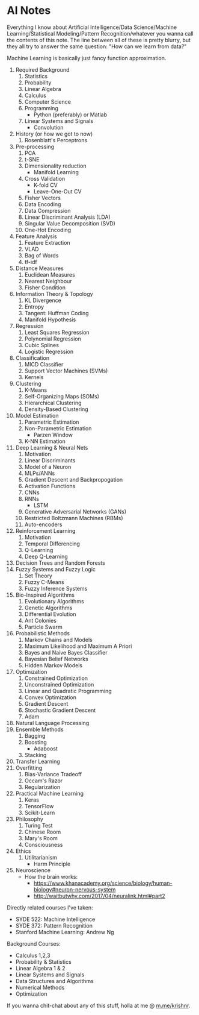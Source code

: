# AI Notes

Everything I know about Artificial Intelligence/Data Science/Machine Learning/Statistical Modeling/Pattern Recognition/whatever you wanna call the contents of this note. The line between all of these is pretty blurry, but they all try to answer the same question: "How can we learn from data?"

Machine Learning is basically just fancy function approximation.

1. Required Background
    1. Statistics
    2. Probability
    3. Linear Algebra
    4. Calculus
    5. Computer Science
    6. Programming
        - Python (preferably) or Matlab
    6. Linear Systems and Signals
        - Convolution
2. History (or how we got to now)
    1. Rosenblatt's Perceptrons
2. Pre-processing
    1. PCA
    2. t-SNE
    3. Dimensionality reduction
        - Manifold Learning
    4. Cross Validation
        - K-fold CV
        - Leave-One-Out CV
    6. Fisher Vectors
    7. Data Encoding
    8. Data Compression
    9. Linear Discriminant Analysis (LDA)
    10. Singular Value Decomposition (SVD)
    11. One-Hot Encoding
3. Feature Analysis
    1. Feature Extraction
    2. VLAD
    3. Bag of Words
    4. tf-idf
3. Distance Measures
    1. Euclidean Measures
    2. Nearest Neighbour
    3. Fisher Condition
4. Information Theory & Topology
    1. KL Divergence
    2. Entropy
    3. Tangent: Huffman Coding
    4. Manifold Hypothesis
4. Regression
    1. Least Squares Regression
    2. Polynomial Regression
    3. Cubic Splines
    4. Logistic Regression
5. Classification
    1. MICD Classifier
    2. Support Vector Machines (SVMs)
    3. Kernels
5. Clustering
    1. K-Means
    3. Self-Organizing Maps (SOMs)
    4. Hierarchical Clustering
    5. Density-Based Clustering
6. Model Estimation
    1. Parametric Estimation
    2. Non-Parametric Estimation
        - Parzen Window
    3. K-NN Estimation
6. Deep Learning & Neural Nets
    1. Motivation
    1. Linear Discriminants
    2. Model of a Neuron
    1. MLPs/ANNs
    2. Gradient Descent and Backpropogation
    3. Activation Functions
    3. CNNs
    4. RNNs
        - LSTM
    5. Generative Adversarial Networks (GANs)
    6. Restricted Boltzmann Machines (RBMs)
    6. Auto-encoders
7. Reinforcement Learning
    1. Motivation 
    2. Temporal Differencing
    3. Q-Learning
    4. Deep Q-Learning
8. Decision Trees and Random Forests
9. Fuzzy Systems and Fuzzy Logic
    1. Set Theory
    1. Fuzzy C-Means
    2. Fuzzy Inference Systems
10. Bio-Inspired Algorithms
    1. Evolutionary Algorithms
    2. Genetic Algorithms
    3. Differential Evolution
    4. Ant Colonies
    5. Particle Swarm
11. Probabilistic Methods
    1. Markov Chains and Models
    2. Maximum Likelihood and Maximum A Priori
    3. Bayes and Naive Bayes Classifier
    4. Bayesian Belief Networks
    5. Hidden Markov Models
12. Optimization
    1. Constrained Optimization
    2. Unconstrained Optimization
    3. Linear and Quadratic Programming
    4. Convex Optimization
    5. Gradient Descent
    6. Stochastic Gradient Descent
    4. Adam
13. Natural Language Processing 
12. Ensemble Methods
    1. Bagging
    2. Boosting
        - Adaboost
    3. Stacking 
13. Transfer Learning
14. Overfitting
    1. Bias-Variance Tradeoff
    1. Occam's Razor
    2. Regularization 
15. Practical Machine Learning
    1. Keras
    2. TensorFlow
    3. Scikit-Learn
15. Philosophy
    1. Turing Test
    2. Chinese Room
    3. Mary's Room
    4. Consciousness
17. Ethics
    1. Utilitarianism
        - Harm Principle     
18. Neuroscience
    - How the brain works:
        - https://www.khanacademy.org/science/biology/human-biology#neuron-nervous-system
        - http://waitbutwhy.com/2017/04/neuralink.html#part2

Directly related courses I've taken:
- SYDE 522: Machine Intelligence
- SYDE 372: Pattern Recognition
- Stanford Machine Learning: Andrew Ng

Background Courses:
- Calculus 1,2,3
- Probability & Statistics
- Linear Algebra 1 & 2
- Linear Systems and Signals
- Data Structures and Algorithms
- Numerical Methods
- Optimization


If you wanna chit-chat about any of this stuff, holla at me @ [m.me/krishnr](http:/m.me/krishnr).
